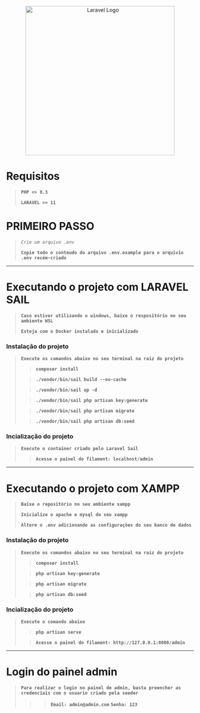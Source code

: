 <p align="center"><a href="https://laravel.com" target="_blank"><img src="https://raw.githubusercontent.com/laravel/art/master/logo-lockup/5%20SVG/2%20CMYK/1%20Full%20Color/laravel-logolockup-cmyk-red.svg" width="400" alt="Laravel Logo"></a></p>

# Requisitos
> **`PHP => 8.3`**
>
> **`LARAVEL => 11`**

# PRIMEIRO PASSO
> *`Crie um arquivo .env`*
>
> **`Copie todo o conteudo do arquivo .env.example para o arquivio .env recém-criado`**
---

# Executando o projeto com LARAVEL SAIL
> **`Caso estiver utilizando o windows, baixe o respositório no seu ambiente WSL`**
>
> **`Esteja com o Docker instalado e inicializado`**

### Instalação do projeto
> **`Execute os comandos abaixo no seu terminal na raiz do projeto`**
>
> > **`composer install`**
>
> > **`./vendor/bin/sail build --no-cache`**
>
> > **`./vendor/bin/sail up -d`**
>
> > **`./vendor/bin/sail php artisan key:generate`**
>
> > **`./vendor/bin/sail php artisan migrate`**
>
> > **`./vendor/bin/sail php artisan db:seed`**


### Incialização do projeto
> **`Execute o container criado pelo Laravel Sail`**
>
> > **`Acesse o painel do filament: localhost/admin`**

---
# Executando o projeto com XAMPP
> **`Baixe o repositório no seu ambiente xampp`**
>
> **`Inicialize o apache e mysql do seu xampp`**
>
> **`Altere o .env adicionando as configurações do seu banco de dados`**

### Instalação do projeto
> **`Execute os comandos abaixo no seu terminal na raiz do projeto`**
>
> > **`composer install`**
>
> > **`php artisan key:generate`**
>
> > **`php artisan migrate`**
>
> > **`php artisan db:seed`**

### Incialização do projeto
> **`Execute o comando abaixo`**
>
> > **`php artisan serve`**
>
> > **`Acesse o painel do filament: http://127.0.0.1:8000/admin`**
---

# Login do painel admin
> **`Para realizar o login no painel de admin, basta preencher as credenciais com o usuario criado pela seeder`**
>
> > > **`Email: admin@admin.com`**
> > > **`Senha: 123`** 
